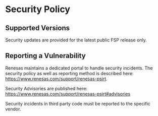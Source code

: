 # Security Policy

## Supported Versions

Security updates are provided for the latest public FSP release only.

## Reporting a Vulnerability

Renesas maintains a dedicated portal to handle security incidents. The security policy as well as reporting method is described here: <https://www.renesas.com/support/renesas-psirt>.

Security Advisories are published here: <https://www.renesas.com/support/renesas-psirt#advisories>

Security incidents in third party code must be reported to the specific vendor.

